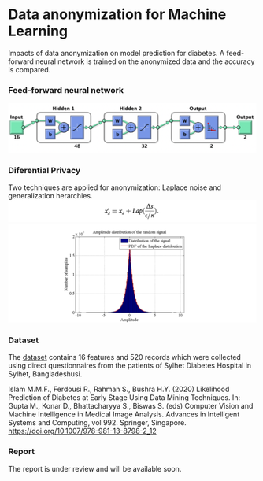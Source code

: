 # Data anonymization   for Machine Learning
Impacts of data anonymization  on model prediction for diabetes. A feed-forward neural network is trained on the anonymized  data and the accuracy is compared. 
### Feed-forward neural network
![](images/fnn.png)

### Diferential Privacy
Two techniques are applied for  anonymization: Laplace noise and generalization herarchies.
![](images/laplace.png)
![](images/laplace_signal.png)


### Dataset
The [dataset](https://archive.ics.uci.edu/ml/datasets/Early+stage+diabetes+risk+prediction+dataset.) contains 16 features and 520 records which were collected using direct questionnaires
from the patients of Sylhet Diabetes Hospital in Sylhet, Bangladeshusi.

Islam M.M.F., Ferdousi R., Rahman S., Bushra H.Y. (2020) Likelihood Prediction of Diabetes
at Early Stage Using Data Mining Techniques. In: Gupta M., Konar D., Bhattacharyya S.,
Biswas S. (eds) Computer Vision and Machine Intelligence in Medical Image Analysis. Advances in
Intelligent Systems and Computing, vol 992. Springer, Singapore.
https://doi.org/10.1007/978-981-13-8798-2_12
### Report
The report is under review and will be available soon.
